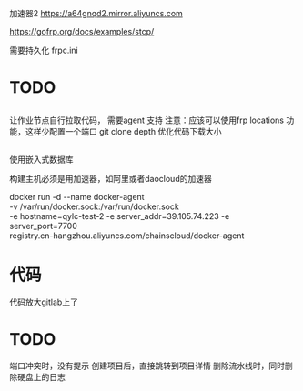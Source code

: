 加速器2
https://a64gnqd2.mirror.aliyuncs.com


https://gofrp.org/docs/examples/stcp/


需要持久化 frpc.ini


# TODO 
## 
让作业节点自行拉取代码， 需要agent 支持
注意：应该可以使用frp locations 功能，这样少配置一个端口
git clone depth 优化代码下载大小

## 
使用嵌入式数据库


构建主机必须是用加速器，如阿里或者daocloud的加速器


docker run -d --name docker-agent \
    -v /var/run/docker.sock:/var/run/docker.sock \
    -e hostname=qylc-test-2 -e server_addr=39.105.74.223 -e server_port=7700 \
    registry.cn-hangzhou.aliyuncs.com/chainscloud/docker-agent
    
    
# 代码
代码放大gitlab上了


# TODO 
端口冲突时，没有提示
创建项目后，直接跳转到项目详情
删除流水线时，同时删除硬盘上的日志